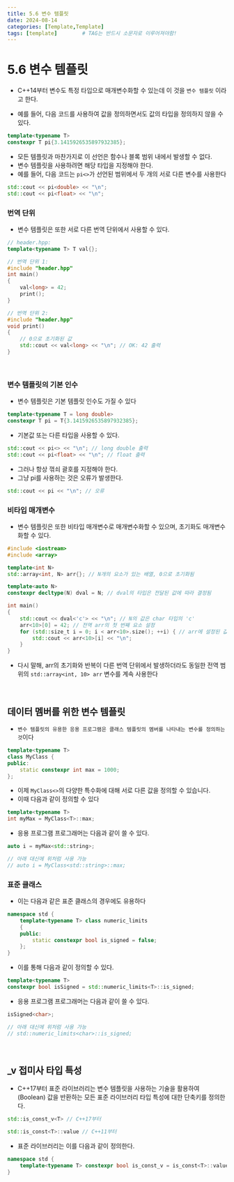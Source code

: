 ```yaml
---
title: 5.6 변수 템플릿
date: 2024-08-14
categories: [Template,Template]
tags: [template]		# TAG는 반드시 소문자로 이루어져야함!
---
```



# 5.6 변수 템플릿

* C++14부터 변수도 특정 타입으로 매개변수화할 수 있는데 이 것을 `변수 템플릿` 이라고 한다.

* 예를 들어, 다음 코드를 사용하여 값을 정의하면서도 값의 타입을 정의하지 않을 수 있다.

```c++
template<typename T>
constexpr T pi{3.1415926535897932385};
```

* 모든 템플릿과 마찬가지로 이 선언은 함수나 블록 범위 내에서 발생할 수 없다.
* 변수 템플릿을 사용하려면 해당 타입을 지정해야 한다.
* 예를 들어, 다음 코드는 `pi<>`가 선언된 범위에서 두 개의 서로 다른 변수를 사용한다

```c++
std::cout << pi<double> << "\n";
std::cout << pi<float> << "\n";
```

### 번역 단위

* 변수 템플릿은 또한 서로 다른 번역 단위에서 사용할 수 있다.

```c++
// header.hpp:
template<typename T> T val{};

// 번역 단위 1:
#include "header.hpp"
int main()
{
    val<long> = 42;
    print();
}

// 번역 단위 2:
#include "header.hpp"
void print()
{
    // 0으로 초기화된 값
    std::cout << val<long> << "\n"; // OK: 42 출력
}
```

<br>

### 변수 템플릿의 기본 인수

* 변수 템플릿은 기본 템플릿 인수도 가질 수 있다

```c++
template<typename T = long double>
constexpr T pi = T{3.1415926535897932385};
```

* 기본값 또는 다른 타입을 사용할 수 있다.

```c++
std::cout << pi<> << "\n"; // long double 출력
std::cout << pi<float> << "\n"; // float 출력
```

* 그러나 항상 꺾쇠 괄호를 지정해야 한다.
* 그냥 pi를 사용하는 것은 오류가 발생한다.

```c++
std::cout << pi << "\n"; // 오류
```

### 비타입 매개변수

* 변수 템플릿은 또한 비타입 매개변수로 매개변수화할 수 있으며, 초기화도 매개변수화할 수 있다.

```c++
#include <iostream>
#include <array>

template<int N>
std::array<int, N> arr{}; // N개의 요소가 있는 배열, 0으로 초기화됨

template<auto N>
constexpr decltype(N) dval = N; // dval의 타입은 전달된 값에 따라 결정됨

int main()
{
    std::cout << dval<'c'> << "\n"; // N의 값은 char 타입의 'c'
    arr<10>[0] = 42; // 전역 arr의 첫 번째 요소 설정
    for (std::size_t i = 0; i < arr<10>.size(); ++i) { // arr에 설정된 값 사용
        std::cout << arr<10>[i] << "\n";
    }
}
```

* 다시 말해, arr의 초기화와 반복이 다른 번역 단위에서 발생하더라도 동일한 전역 범위의 `std::array<int, 10> arr` 변수를 계속 사용한다

<br>

## 데이터 멤버를 위한 변수 템플릿

* `변수 템플릿의 유용한 응용 프로그램은 클래스 템플릿의 멤버를 나타내는 변수를 정의하는 것`이다

```c++
template<typename T>
class MyClass {
public:
    static constexpr int max = 1000;
};
```

* 이제 `MyClass<>`의 다양한 특수화에 대해 서로 다른 값을 정의할 수 있습니다. 
* 이때 다음과 같이 정의할 수 있다

```c++
template<typename T>
int myMax = MyClass<T>::max;
```

* 응용 프로그램 프로그래머는 다음과 같이 쓸 수 있다.

```c++
auto i = myMax<std::string>;

// 아래 대신에 위처럼 사용 가능
// auto i = MyClass<std::string>::max;
```

### 표준 클래스

* 이는 다음과 같은 표준 클래스의 경우에도 유용하다

```c++
namespace std {
    template<typename T> class numeric_limits 
    {
    public:
        static constexpr bool is_signed = false;
    };
}
```

* 이를 통해 다음과 같이 정의할 수 있다.

```c++
template<typename T>
constexpr bool isSigned = std::numeric_limits<T>::is_signed;
```

* 응용 프로그램 프로그래머는 다음과 같이 쓸 수 있다.

```c++
isSigned<char>;

// 아래 대신에 위처럼 사용 가능
// std::numeric_limits<char>::is_signed;
```

<br>

## _v 접미사 타입 특성

* C++17부터 표준 라이브러리는 변수 템플릿을 사용하는 기술을 활용하여 (Boolean) 값을 반환하는 모든 표준 라이브러리 타입 특성에 대한 단축키를 정의한다.

```c++
std::is_const_v<T> // C++17부터

std::is_const<T>::value // C++11부터
```

* 표준 라이브러리는 이를 다음과 같이 정의한다.

```c++
namespace std {
    template<typename T> constexpr bool is_const_v = is_const<T>::value;
}
```